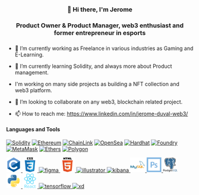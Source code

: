 ### 
<h3 align = "center"> 👋 Hi there, I'm Jerome </h3>

<h3 align = "center" > Product Owner & Product Manager, web3 enthusiast and former entrepreneur in esports </h3>


### 

- 🔭 I’m currently working as Freelance in various industries as Gaming and E-Learning. 
  
- 🌱 I’m currently learning Solidity, and always more about Product management.
  
- I'm working on many side projects as building a NFT collection and web3 platform.

- 🤝 I’m looking to collaborate on any web3, blockchain related project.
  
- 📫 How to reach me: https://www.linkedin.com/in/jerome-duval-web3/

<h4 align="left">Languages and Tools</h4>

<p dir="auto">
    <a href="#"><img alt="Solidity" src="https://camo.githubusercontent.com/361e8566c9a2d441b8a439008d4d02eab36a14df39a5fbcf45b72f92478576c6/68747470733a2f2f696d672e736869656c64732e696f2f62616467652f536f6c69646974792d2532333336333633362e7376673f7374796c653d666c6174266c6f676f3d736f6c6964697479266c6f676f436f6c6f723d7768697465" data-canonical-src="https://img.shields.io/badge/Solidity-%23363636.svg?style=flat&amp;logo=solidity&amp;logoColor=white" style="max-width: 100%;"></a>
    <a href="#"><img alt="Ethereum" src="https://camo.githubusercontent.com/5e877cdf0864940ca518099cd41c54267a1a2ea6f51c440e8d2523003b3c7a54/68747470733a2f2f696d672e736869656c64732e696f2f62616467652f457468657265756d2d3343334333443f7374796c653d666c6174266c6f676f3d457468657265756d266c6f676f436f6c6f723d7768697465" data-canonical-src="https://img.shields.io/badge/Ethereum-3C3C3D?style=flat&amp;logo=Ethereum&amp;logoColor=white" style="max-width: 100%;"></a>
    <a href="#"><img alt="ChainLink" src="https://camo.githubusercontent.com/6223e0db46d29666d7564730eb9ca1739855741ccf9f1451996ef5c8d6c7d9f0/68747470733a2f2f696d672e736869656c64732e696f2f62616467652f436861696e6c696e6b2d3337354244323f7374796c653d666c6174266c6f676f3d436861696e6c696e6b266c6f676f436f6c6f723d7768697465" data-canonical-src="https://img.shields.io/badge/Chainlink-375BD2?style=flat&amp;logo=Chainlink&amp;logoColor=white" style="max-width: 100%;"></a>
    <a href="#"><img alt="OpenSea" src="https://camo.githubusercontent.com/a403e214937df98cfc6a79445ba823fd2c13f148b1115848c418aaf44de42e6f/68747470733a2f2f696d672e736869656c64732e696f2f62616467652f4f70656e5365612d2532333230383145322e7376673f7374796c653d666c6174266c6f676f3d6f70656e736561266c6f676f436f6c6f723d7768697465" data-canonical-src="https://img.shields.io/badge/OpenSea-%232081E2.svg?style=flat&amp;logo=opensea&amp;logoColor=white" style="max-width: 100%;"></a>
    <a href="https://hardhat.org/" rel="nofollow"><img src="https://raw.githubusercontent.com/danielcranney/readme-generator/main/public/icons/skills/hardhat-colored.svg" width="36" height="36" alt="Hardhat" style="max-width: 100%;"></a>
    <a href="https://book.getfoundry.sh/" rel="nofollow"><img src="https://camo.githubusercontent.com/09cf2c2e03b95db0767da3b37183b5b195c9751a914cb8ac0861aef0db84d4a8/68747470733a2f2f6173736574732d676c6f62616c2e776562736974652d66696c65732e636f6d2f3633363465363536353661623130376534363533323564322f3633376165643637353134333862353864663466323364625f76734f48536e4643574664374634464b44335779715673354f4c3162626e6d2d4f59493748786a454e43382e706e67" width="36" height="36" alt="Foundry" data-canonical-src="https://assets-global.website-files.com/6364e65656ab107e465325d2/637aed6751438b58df4f23db_vsOHSnFCWFd7F4FKD3WyqVs5OL1bbnm-OYI7HxjENC8.png" style="max-width: 100%;"></a>
    <a href="https://metamask.io/" rel="nofollow"><img src="https://raw.githubusercontent.com/danielcranney/readme-generator/main/public/icons/skills/metamask-colored.svg" width="36" height="36" alt="MetaMask" style="max-width: 100%;"></a>
    <a href="https://ethers.io" rel="nofollow"><img src="https://raw.githubusercontent.com/danielcranney/readme-generator/main/public/icons/skills/ethers-colored.svg" width="36" height="36" alt="Ethers" style="max-width: 100%;"></a>
    <a href="https://polygon.technology/" rel="nofollow"><img src="https://raw.githubusercontent.com/danielcranney/readme-generator/main/public/icons/skills/polygon-colored.svg" width="36" height="36" alt="Polygon" style="max-width: 100%;"></a>
  </p>

<p align="left"> <a href="https://www.cprogramming.com/" target="_blank" rel="noreferrer"> <img src="https://raw.githubusercontent.com/devicons/devicon/master/icons/c/c-original.svg" alt="c" width="40" height="40"/> </a> <a href="https://www.w3schools.com/css/" target="_blank" rel="noreferrer"> <img src="https://raw.githubusercontent.com/devicons/devicon/master/icons/css3/css3-original-wordmark.svg" alt="css3" width="40" height="40"/> </a> <a href="https://www.figma.com/" target="_blank" rel="noreferrer"> <img src="https://www.vectorlogo.zone/logos/figma/figma-icon.svg" alt="figma" width="40" height="40"/> </a> <a href="https://www.w3.org/html/" target="_blank" rel="noreferrer"> <img src="https://raw.githubusercontent.com/devicons/devicon/master/icons/html5/html5-original-wordmark.svg" alt="html5" width="40" height="40"/> </a> <a href="https://www.adobe.com/in/products/illustrator.html" target="_blank" rel="noreferrer"> <img src="https://www.vectorlogo.zone/logos/adobe_illustrator/adobe_illustrator-icon.svg" alt="illustrator" width="40" height="40"/> </a> <a href="https://www.elastic.co/kibana" target="_blank" rel="noreferrer"> <img src="https://www.vectorlogo.zone/logos/elasticco_kibana/elasticco_kibana-icon.svg" alt="kibana" width="40" height="40"/> </a> <a href="https://www.mysql.com/" target="_blank" rel="noreferrer"> <img src="https://raw.githubusercontent.com/devicons/devicon/master/icons/mysql/mysql-original-wordmark.svg" alt="mysql" width="40" height="40"/> </a> <a href="https://www.photoshop.com/en" target="_blank" rel="noreferrer"> <img src="https://raw.githubusercontent.com/devicons/devicon/master/icons/photoshop/photoshop-line.svg" alt="photoshop" width="40" height="40"/> </a> <a href="https://www.postgresql.org" target="_blank" rel="noreferrer"> <img src="https://raw.githubusercontent.com/devicons/devicon/master/icons/postgresql/postgresql-original-wordmark.svg" alt="postgresql" width="40" height="40"/> </a> <a href="https://www.python.org" target="_blank" rel="noreferrer"> <img src="https://raw.githubusercontent.com/devicons/devicon/master/icons/python/python-original.svg" alt="python" width="40" height="40"/> </a> <a href="https://reactjs.org/" target="_blank" rel="noreferrer"> <img src="https://raw.githubusercontent.com/devicons/devicon/master/icons/react/react-original-wordmark.svg" alt="react" width="40" height="40"/> </a> <a href="https://www.tensorflow.org" target="_blank" rel="noreferrer"> <img src="https://www.vectorlogo.zone/logos/tensorflow/tensorflow-icon.svg" alt="tensorflow" width="40" height="40"/> </a> <a href="https://www.adobe.com/products/xd.html" target="_blank" rel="noreferrer"> <img src="https://cdn.worldvectorlogo.com/logos/adobe-xd.svg" alt="xd" width="40" height="40"/> </a> </p>




